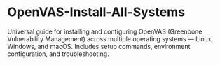# OpenVAS-Install-All-Systems
Universal guide for installing and configuring OpenVAS (Greenbone Vulnerability Management) across multiple operating systems — Linux, Windows, and macOS. Includes setup commands, environment configuration, and troubleshooting.
